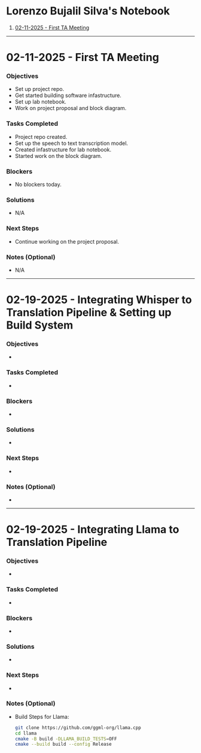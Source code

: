 # Lorenzo Bujalil Silva's Notebook
1. [02-11-2025 - First TA Meeting](#02-11-2025---first-ta-meeting)

---
# 02-11-2025 - First TA Meeting

### Objectives
- Set up project repo.
- Get started building software infastructure.
- Set up lab notebook.
- Work on project proposal and block diagram.

### Tasks Completed
- Project repo created.
- Set up the speech to text transcription model.
- Created infastructure for lab notebook.
- Started work on the block diagram.

### Blockers
- No blockers today.

### Solutions
- N/A

### Next Steps
- Continue working on the project proposal.

### Notes (Optional)
- N/A

---

# 02-19-2025 - Integrating Whisper to Translation Pipeline & Setting up Build System

### Objectives
- 


### Tasks Completed
- 

### Blockers
- 

### Solutions
- 

### Next Steps
- 

### Notes (Optional)
- 

---

# 02-19-2025 - Integrating Llama to Translation Pipeline

### Objectives
- 


### Tasks Completed
- 

### Blockers
- 

### Solutions
- 

### Next Steps
- 

### Notes (Optional)
- Build Steps for Llama:
    ```bash
    git clone https://github.com/ggml-org/llama.cpp
    cd llama
    cmake -B build -DLLAMA_BUILD_TESTS=OFF
    cmake --build build --config Release
    ```
